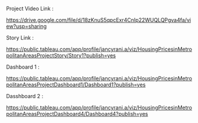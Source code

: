 Project Video Link :

https://drive.google.com/file/d/18zKnuS5qpcExr4CnIp22WUQLQPgva4fa/view?usp=sharing

Story Link :

https://public.tableau.com/app/profile/jancyrani.a/viz/HousingPricesinMetropolitanAreasProjectStory/Story1?publish=yes

Dashboard 1 :

https://public.tableau.com/app/profile/jancyrani.a/viz/HousingPricesinMetropolitanAreasProjectDashboard1/Dashboard1?publish=yes

 Dasshboard 2 :
 
https://public.tableau.com/app/profile/jancyrani.a/viz/HousingPricesinMetropolitanAreasProjectDashboard4/Dashboard4?publish=yes                                                                                                                                                                                                                 
